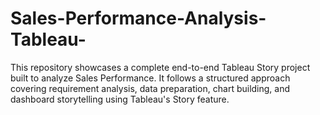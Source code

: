 # Sales-Performance-Analysis-Tableau-
This repository showcases a complete end-to-end Tableau Story project built to analyze Sales Performance. It follows a structured approach covering requirement analysis, data preparation, chart building, and dashboard storytelling using Tableau's Story feature.
